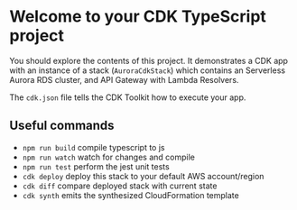 # Welcome to your CDK TypeScript project

You should explore the contents of this project. It demonstrates a CDK app with an instance of a stack (`AuroraCdkStack`)
which contains an Serverless Aurora RDS cluster, and API Gateway with Lambda Resolvers.

The `cdk.json` file tells the CDK Toolkit how to execute your app.

## Useful commands

* `npm run build`   compile typescript to js
* `npm run watch`   watch for changes and compile
* `npm run test`    perform the jest unit tests
* `cdk deploy`      deploy this stack to your default AWS account/region
* `cdk diff`        compare deployed stack with current state
* `cdk synth`       emits the synthesized CloudFormation template
